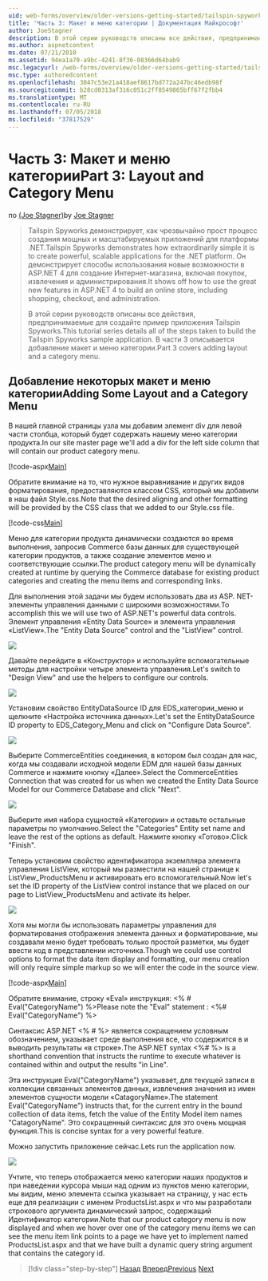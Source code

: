 ```yaml
---
uid: web-forms/overview/older-versions-getting-started/tailspin-spyworks/tailspin-spyworks-part-3
title: 'Часть 3: Макет и меню категории | Документация Майкрософт'
author: JoeStagner
description: В этой серии руководств описаны все действия, предпринимаемые для создайте пример приложения Tailspin Spyworks. В части 3 описывается добавление макет и меню категории.
ms.author: aspnetcontent
ms.date: 07/21/2010
ms.assetid: 94ea1a70-a9bc-4241-8f36-08366d64bab9
msc.legacyurl: /web-forms/overview/older-versions-getting-started/tailspin-spyworks/tailspin-spyworks-part-3
msc.type: authoredcontent
ms.openlocfilehash: 3047c53e21a418aef8617bd772a247bc46edb98f
ms.sourcegitcommit: b28cd0313af316c051c2ff8549865bff67f2fbb4
ms.translationtype: MT
ms.contentlocale: ru-RU
ms.lasthandoff: 07/05/2018
ms.locfileid: "37817529"
---
```

<a name="part-3-layout-and-category-menu"></a><span data-ttu-id="142b8-104">Часть 3: Макет и меню категории</span><span class="sxs-lookup"><span data-stu-id="142b8-104">Part 3: Layout and Category Menu</span></span>
====================
<span data-ttu-id="142b8-105">по [(Joe Stagner)](https://github.com/JoeStagner)</span><span class="sxs-lookup"><span data-stu-id="142b8-105">by [Joe Stagner](https://github.com/JoeStagner)</span></span>

> <span data-ttu-id="142b8-106">Tailspin Spyworks демонстрирует, как чрезвычайно прост процесс создания мощных и масштабируемых приложений для платформы .NET.</span><span class="sxs-lookup"><span data-stu-id="142b8-106">Tailspin Spyworks demonstrates how extraordinarily simple it is to create powerful, scalable applications for the .NET platform.</span></span> <span data-ttu-id="142b8-107">Он демонстрирует способы использования новые возможности в ASP.NET 4 для создание Интернет-магазина, включая покупок, извлечения и администрирования.</span><span class="sxs-lookup"><span data-stu-id="142b8-107">It shows off how to use the great new features in ASP.NET 4 to build an online store, including shopping, checkout, and administration.</span></span>
> 
> <span data-ttu-id="142b8-108">В этой серии руководств описаны все действия, предпринимаемые для создайте пример приложения Tailspin Spyworks.</span><span class="sxs-lookup"><span data-stu-id="142b8-108">This tutorial series details all of the steps taken to build the Tailspin Spyworks sample application.</span></span> <span data-ttu-id="142b8-109">В части 3 описывается добавление макет и меню категории.</span><span class="sxs-lookup"><span data-stu-id="142b8-109">Part 3 covers adding layout and a category menu.</span></span>


## <a id="_Toc260221669"></a>  <span data-ttu-id="142b8-110">Добавление некоторых макет и меню категории</span><span class="sxs-lookup"><span data-stu-id="142b8-110">Adding Some Layout and a Category Menu</span></span>

<span data-ttu-id="142b8-111">В нашей главной страницы узла мы добавим элемент div для левой части столбца, который будет содержать нашему меню категории продукта.</span><span class="sxs-lookup"><span data-stu-id="142b8-111">In our site master page we'll add a div for the left side column that will contain our product category menu.</span></span>

[!code-aspx[Main](tailspin-spyworks-part-3/samples/sample1.aspx)]

<span data-ttu-id="142b8-112">Обратите внимание на то, что нужное выравнивание и других видов форматирования, предоставляются классом CSS, который мы добавили в наш файл Style.css.</span><span class="sxs-lookup"><span data-stu-id="142b8-112">Note that the desired aligning and other formatting will be provided by the CSS class that we added to our Style.css file.</span></span>

[!code-css[Main](tailspin-spyworks-part-3/samples/sample2.css)]

<span data-ttu-id="142b8-113">Меню для категории продукта динамически создаются во время выполнения, запросив Commerce базы данных для существующей категории продуктов, а также создание элементов меню и соответствующие ссылки.</span><span class="sxs-lookup"><span data-stu-id="142b8-113">The product category menu will be dynamically created at runtime by querying the Commerce database for existing product categories and creating the menu items and corresponding links.</span></span>

<span data-ttu-id="142b8-114">Для выполнения этой задачи мы будем использовать два из ASP. NET-элементы управления данными с широкими возможностями.</span><span class="sxs-lookup"><span data-stu-id="142b8-114">To accomplish this we will use two of ASP.NET's powerful data controls.</span></span> <span data-ttu-id="142b8-115">Элемент управления «Entity Data Source» и элемента управления «ListView».</span><span class="sxs-lookup"><span data-stu-id="142b8-115">The "Entity Data Source" control and the "ListView" control.</span></span>

![](tailspin-spyworks-part-3/_static/image1.jpg)

<span data-ttu-id="142b8-116">Давайте перейдите в «Конструктор» и используйте вспомогательные методы для настройки четыре элемента управления.</span><span class="sxs-lookup"><span data-stu-id="142b8-116">Let's switch to "Design View" and use the helpers to configure our controls.</span></span>

![](tailspin-spyworks-part-3/_static/image2.jpg)

<span data-ttu-id="142b8-117">Установим свойство EntityDataSource ID для EDS\_категории\_меню и щелкните «Настройка источника данных».</span><span class="sxs-lookup"><span data-stu-id="142b8-117">Let's set the EntityDataSource ID property to EDS\_Category\_Menu and click on "Configure Data Source".</span></span>

![](tailspin-spyworks-part-3/_static/image3.jpg)

<span data-ttu-id="142b8-118">Выберите CommerceEntities соединения, в котором был создан для нас, когда мы создавали исходной модели EDM для нашей базы данных Commerce и нажмите кнопку «Далее».</span><span class="sxs-lookup"><span data-stu-id="142b8-118">Select the CommerceEntities Connection that was created for us when we created the Entity Data Source Model for our Commerce Database and click "Next".</span></span>

![](tailspin-spyworks-part-3/_static/image4.jpg)

<span data-ttu-id="142b8-119">Выберите имя набора сущностей «Категории» и оставьте остальные параметры по умолчанию.</span><span class="sxs-lookup"><span data-stu-id="142b8-119">Select the "Categories" Entity set name and leave the rest of the options as default.</span></span> <span data-ttu-id="142b8-120">Нажмите кнопку «Готово».</span><span class="sxs-lookup"><span data-stu-id="142b8-120">Click "Finish".</span></span>

<span data-ttu-id="142b8-121">Теперь установим свойство идентификатора экземпляра элемента управления ListView, который мы разместили на нашей странице к ListView\_ProductsMenu и активировать его вспомогательный.</span><span class="sxs-lookup"><span data-stu-id="142b8-121">Now let's set the ID property of the ListView control instance that we placed on our page to ListView\_ProductsMenu and activate its helper.</span></span>

![](tailspin-spyworks-part-3/_static/image5.jpg)

<span data-ttu-id="142b8-122">Хотя мы могли бы использовать параметры управления для форматирования отображения элемента данных и форматирование, мы создавали меню будет требовать только простой разметки, мы будет ввести код в представлении источника.</span><span class="sxs-lookup"><span data-stu-id="142b8-122">Though we could use control options to format the data item display and formatting, our menu creation will only require simple markup so we will enter the code in the source view.</span></span>

[!code-aspx[Main](tailspin-spyworks-part-3/samples/sample3.aspx)]

<span data-ttu-id="142b8-123">Обратите внимание, строку «Eval» инструкция: &lt;% # Eval("CategoryName") %&gt;</span><span class="sxs-lookup"><span data-stu-id="142b8-123">Please note the "Eval" statement : &lt;%# Eval("CategoryName") %&gt;</span></span>

<span data-ttu-id="142b8-124">Синтаксис ASP.NET &lt;% # %&gt; является сокращением условным обозначением, указывает среде выполнения все, что содержится в и выводить результаты «в строке».</span><span class="sxs-lookup"><span data-stu-id="142b8-124">The ASP.NET syntax &lt;%# %&gt; is a shorthand convention that instructs the runtime to execute whatever is contained within and output the results "in Line".</span></span>

<span data-ttu-id="142b8-125">Эта инструкция Eval("CategoryName") указывает, для текущей записи в коллекции связанных элементов данных, извлечения значения из имен элементов сущности модели «CatagoryName».</span><span class="sxs-lookup"><span data-stu-id="142b8-125">The statement Eval("CategoryName") instructs that, for the current entry in the bound collection of data items, fetch the value of the Entity Model item names "CatagoryName".</span></span> <span data-ttu-id="142b8-126">Это сокращенный синтаксис для это очень мощная функция.</span><span class="sxs-lookup"><span data-stu-id="142b8-126">This is concise syntax for a very powerful feature.</span></span>

<span data-ttu-id="142b8-127">Можно запустить приложение сейчас.</span><span class="sxs-lookup"><span data-stu-id="142b8-127">Lets run the application now.</span></span>

![](tailspin-spyworks-part-3/_static/image6.jpg)

<span data-ttu-id="142b8-128">Учтите, что теперь отображается меню категории наших продуктов и при наведении курсора мыши над одним из пунктов меню категории, мы видим, меню элемента ссылка указывает на страницу, у нас есть еще для реализации с именем ProductsList.aspx и что мы разработали строкового аргумента динамический запрос, содержащий  Идентификатор категории.</span><span class="sxs-lookup"><span data-stu-id="142b8-128">Note that our product category menu is now displayed and when we hover over one of the category menu items we can see the menu item link points to a page we have yet to implement named ProductsList.aspx and that we have built a dynamic query string argument that contains the category id.</span></span>

> [!div class="step-by-step"]
> <span data-ttu-id="142b8-129">[Назад](tailspin-spyworks-part-2.md)
> [Вперед](tailspin-spyworks-part-4.md)</span><span class="sxs-lookup"><span data-stu-id="142b8-129">[Previous](tailspin-spyworks-part-2.md)
[Next](tailspin-spyworks-part-4.md)</span></span>
